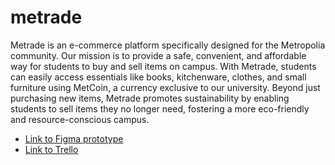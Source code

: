 # metrade
Metrade is an e-commerce platform specifically designed for the Metropolia community. Our mission is to provide a safe, convenient, and affordable way for students to buy and sell items on campus. With Metrade, students can easily access essentials like books, kitchenware, clothes, and small furniture using MetCoin, a currency exclusive to our university. Beyond just purchasing new items, Metrade promotes sustainability by enabling students to sell items they no longer need, fostering a more eco-friendly and resource-conscious campus.

- [Link to Figma prototype](https://www.figma.com/proto/qhM67U0QZgtf3YCszOgs8s/Uni-E-com-Web?node-id=1679-171&node-type=CANVAS&t=M28RIFgxCSrgVHuw-1&scaling=min-zoom&content-scaling=fixed&page-id=0%3A1&starting-point-node-id=1679%3A171)
- [Link to Trello](https://trello.com/invite/b/66c8387b4315797e4e27d5d0/ATTI1a90b0a589fd0e4ce483197b7e59f0d43AFA60E6/scrum-board)

